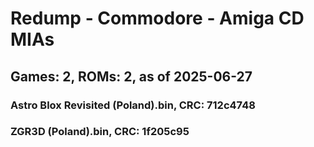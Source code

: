 # Redump - Commodore - Amiga CD MIAs
## Games: 2, ROMs: 2, as of 2025-06-27

### Astro Blox Revisited (Poland).bin, CRC: 712c4748
### ZGR3D (Poland).bin, CRC: 1f205c95
